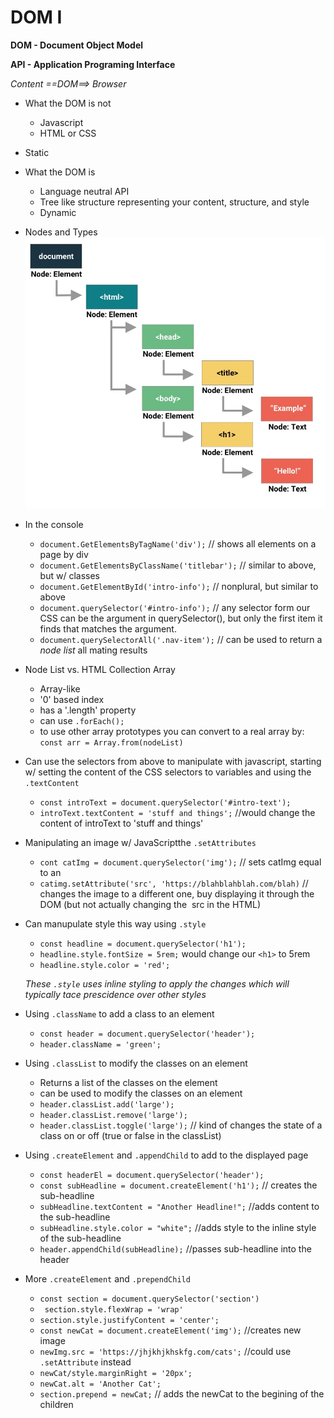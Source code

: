 # DOM I

**DOM - Document Object Model**

**API - Application Programing Interface**

*Content ==DOM==> Browser*

* What the DOM is not
    * Javascript
    * HTML or CSS
* Static

* What the DOM is
    * Language neutral API
    * Tree like structure representing your content, structure, and style
    *  Dynamic

* Nodes and Types
![graphic depicting nodes and types of DOM](dom-tree.jpg)

* In the console

    * ```document.GetElementsByTagName('div');```  // shows all elements on a page by div
    * ```document.GetElementsByClassName('titlebar');``` // similar to above, but w/ classes
    * ```document.GetElementById('intro-info');``` // nonplural, but similar to above
    * ```document.querySelector('#intro-info');``` // any selector form our CSS can be the argument in querySelector(), but only the first item it finds that matches the argument. 
    * ```document.querySelectorAll('.nav-item');``` // can be used to return a *node list* all mating results

* Node List vs. HTML Collection Array
    * Array-like
    * '0' based index
    * has a '.length' property
    * can use ```.forEach();```
    * to use other array prototypes you can convert to a real array by: ```const arr = Array.from(nodeList)```

* Can use the selectors from above to manipulate with javascript, starting w/ setting the content of the CSS selectors to variables and using the ```.textContent``` 
    * ```const introText = document.querySelector('#intro-text');```  
    * ```introText.textContent = 'stuff and things';``` //would change the content of introText to 'stuff and things'

* Manipulating an image w/ JavaScriptthe ```.setAttributes```
    * ```cont catImg = document.querySelector('img');``` // sets catImg equal to an <img>
    * ```catimg.setAttribute('src', 'https://blahblahblah.com/blah)``` // changes the image to a different one, buy displaying it through the DOM (but not actually changing the <img> src in the HTML)
    
* Can manupulate style this way using ```.style```
    * ```const headline = document.querySelector('h1');```
    * ```headline.style.fontSize = 5rem;``` would change our ```<h1>``` to 5rem
    * ```headline.style.color = 'red';```

    *These ```.style``` uses inline styling to apply the changes which will typically tace prescidence over other styles*

* Using ```.className``` to add a class to an element
     * ```const header = document.querySelector('header');``` 
     * ```header.className = 'green';```

* Using ```.classList``` to modify the classes on an element
    * Returns a list of the classes on the element
    * can be used to modify the classes on an element
    * ```header.classList.add('large');```
    * ```header.classList.remove('large');```
    * ```header.classList.toggle('large');``` // kind of changes the state of a class on or off (true or false in the classList)

 * Using ```.createElement``` and ```.appendChild``` to add to the displayed page
    * ```const headerEl = document.querySelector('header');```
    * ```const subHeadline = document.createElement('h1');``` // creates the sub-headline
    * ```subHeadline.textContent = "Another Headline!";``` //adds content to the sub-headline
    * ```subHeadline.style.color = "white";``` //adds style to the inline style of the sub-headline
    * ```header.appendChild(subHeadline);``` //passes sub-headline into the header

* More  ```.createElement``` and ```.prependChild``` 
    * ```const section = document.querySelector('section')```
    * ``` section.style.flexWrap = 'wrap'```
    * ```section.style.justifyContent = 'center';```
    * ```const newCat = document.createElement('img');``` //creates new image
    * ```newImg.src = 'https://jhjkhjkhskfg.com/cats';``` //could use ```.setAttribute``` instead
    * ```newCat/style.marginRight = '20px';```
    * ```newCat.alt = 'Another Cat';```
    * ```section.prepend = newCat;``` // adds the newCat to the begining of the children



    



